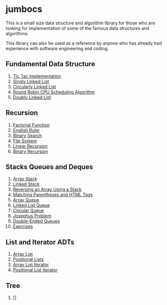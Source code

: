 # jumbocs

This is a small size data structure and algorithm library for those who are looking for implementation
of some of the famous data structures and algorithms.

This library can also be used as a reference by anyone who has already had experience with software engineering and coding.

## Fundamental Data Structure 

1. [Tic Tac Implementation]()
2. [Singly Linked List](https://github.com/farruhx/jumbocs/tree/master/src/farruh/edu/jumbocs/datastructures/singlylinkedlist)
3. [Circularly Linked List](https://github.com/farruhx/jumbocs/tree/master/src/farruh/edu/jumbocs/datastructures/circularlylinkedlist)
4. [Round Robin CPU Scheduling Algorithm](https://github.com/farruhx/jumbocs/tree/master/src/farruh/edu/jumbocs/datastructures/roundrobinscheduler)
5. [Doubly Linked List](https://github.com/farruhx/jumbocs/tree/master/src/farruh/edu/jumbocs/datastructures/doublylinkedlist)


## Recursion

1. [Factorial Function](https://github.com/farruhx/jumbocs/tree/master/src/farruh/edu/jumbocs/recursion)
2. [English Ruler](https://github.com/farruhx/jumbocs/tree/master/src/farruh/edu/jumbocs/recursion)
3. [Binary Search](https://github.com/farruhx/jumbocs/tree/master/src/farruh/edu/jumbocs/recursion)
4. [File System](https://github.com/farruhx/jumbocs/tree/master/src/farruh/edu/jumbocs/recursion)
5. [Linear Recursion](https://github.com/farruhx/jumbocs/tree/master/src/farruh/edu/jumbocs/recursion)
6. [Binary Recursion](https://github.com/farruhx/jumbocs/tree/master/src/farruh/edu/jumbocs/recursion)

## Stacks Queues and Deques

1. [Array Stack](https://github.com/farruhx/jumbocs/tree/master/src/farruh/edu/jumbocs/stackqueuedequeue/stack)
2. [Linked Stack](https://github.com/farruhx/jumbocs/tree/master/src/farruh/edu/jumbocs/stackqueuedequeue/stack)
3. [Reversing an Array Using a Stack](https://github.com/farruhx/jumbocs/tree/master/src/farruh/edu/jumbocs/stackqueuedequeue/stack)
4. [Matching Parentheses and HTML Tags](https://github.com/farruhx/jumbocs/tree/master/src/farruh/edu/jumbocs/stackqueuedequeue/stack)
5. [Array Queue](https://github.com/farruhx/jumbocs/tree/master/src/farruh/edu/jumbocs/stackqueuedequeue/queue)
6. [Linked List Queue](https://github.com/farruhx/jumbocs/tree/master/src/farruh/edu/jumbocs/stackqueuedequeue/queue)
7. [Circular Queue](https://github.com/farruhx/jumbocs/tree/master/src/farruh/edu/jumbocs/stackqueuedequeue/queue)
8. [Josephus Problem](https://github.com/farruhx/jumbocs/tree/master/src/farruh/edu/jumbocs/stackqueuedequeue/queue)
9. [Double-Ended Queues](https://github.com/farruhx/jumbocs/tree/master/src/farruh/edu/jumbocs/stackqueuedequeue/deque)
10. [Exercises]()

## List and Iterator ADTs

1. [Array List]()
2. [Positional Lists]()
3. [Array List Iterator]()
4. [Positional List Iterator]()

## Tree

1. []